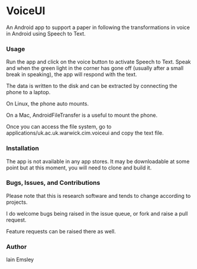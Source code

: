 # VoiceUI

An Android app to support a paper in following the transformations in voice in Android using Speech
to Text. 

### Usage

Run the app and click on the voice button to activate Speech to Text. Speak and when the green light
in the corner has gone off (usually after a small break in speaking), the app will respond with the 
text. 

The data is written to the disk and can be extracted by connecting the phone to a laptop.

On Linux, the phone auto mounts. 

On a Mac, AndroidFileTransfer is a useful to mount the phone. 

Once you can access the file system, go to applications/uk.ac.uk.warwick.cim.voiceui and copy the
text file.

### Installation

The app is not available in any app stores. It may be downloadable at some point but at this 
moment, you will need to clone and build it. 

### Bugs, Issues, and Contributions

Please note that this is research software and tends to change according to projects. 

I do welcome bugs being raised in the issue queue, or fork and raise a pull request. 

Feature requests can be raised there as well.

### Author

Iain Emsley

